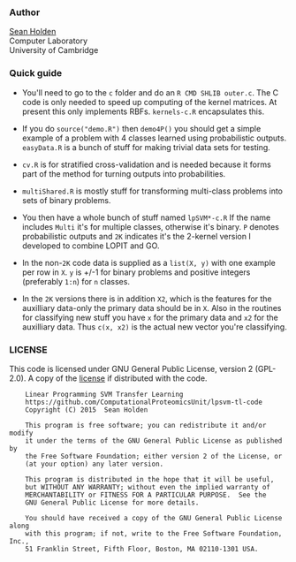 ### Author
[Sean Holden](http://www.cl.cam.ac.uk/~sbh11/)  
Computer Laboratory  
University of Cambridge

### Quick guide

- You'll need to go to the `c` folder and do an `R CMD SHLIB
outer.c`. The C code is only needed to speed up computing of the
kernel matrices. At present this only implements RBFs. `kernels-c.R`
encapsulates this.

- If you do `source("demo.R")` then `demo4P()` you should get a simple
example of a problem with 4 classes learned using probabilistic
outputs.  `easyData.R` is a bunch of stuff for making trivial data
sets for testing.

- `cv.R` is for stratified cross-validation and is needed because it
forms part of the method for turning outputs into probabilities.

- `multiShared.R` is mostly stuff for transforming multi-class
problems into sets of binary problems.

- You then have a whole bunch of stuff named `lpSVM*-c.R` If the name
includes `Multi` it's for multiple classes, otherwise it's binary. `P`
denotes probabilistic outputs and `2K` indicates it's the 2-kernel
version I developed to combine LOPIT and GO.

- In the non-`2K` code data is supplied as a `list(X, y)` with one
example per row in `X`. `y` is +/-1 for binary problems and positive
integers (preferably `1:n`) for `n` classes.

- In the `2K` versions there is in addition `X2`, which is the
features for the auxilliary data-only the primary data should be in
`X`. Also in the routines for classifying new stuff you have `x` for
the primary data and `x2` for the auxilliary data. Thus `c(x, x2)` is
the actual new vector you're classifying.

### LICENSE

This code is licensed under GNU General Public License, version 2
(GPL-2.0). A copy of the [license](./LICENSE) if distributed with the
code.

```
    Linear Programming SVM Transfer Learning
    https://github.com/ComputationalProteomicsUnit/lpsvm-tl-code
    Copyright (C) 2015  Sean Holden

    This program is free software; you can redistribute it and/or modify
    it under the terms of the GNU General Public License as published by
    the Free Software Foundation; either version 2 of the License, or
    (at your option) any later version.

    This program is distributed in the hope that it will be useful,
    but WITHOUT ANY WARRANTY; without even the implied warranty of
    MERCHANTABILITY or FITNESS FOR A PARTICULAR PURPOSE.  See the
    GNU General Public License for more details.

    You should have received a copy of the GNU General Public License along
    with this program; if not, write to the Free Software Foundation, Inc.,
    51 Franklin Street, Fifth Floor, Boston, MA 02110-1301 USA.
```
